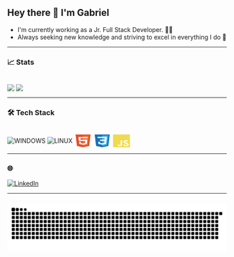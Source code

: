 ## Hey there 👋 I'm Gabriel 

- I'm currently working as a Jr. Full Stack Developer. 🧑‍💻
- Always seeking new knowledge and striving to excel in everything I do 🏃

---

### 📈 Stats

<div> <br> 
  <img height="200em" align="center" src="https://github-readme-stats.vercel.app/api?username=GabrielPrad&show_icons=true&theme=synthwave&count_private=true&cache_seconds=1800" /> 
  <img height="200em" align="center" src="https://github-readme-stats.vercel.app/api/top-langs/?username=GabrielPrad&theme=synthwave&cache_seconds=1800" /> 
</div>

---


### 🛠️ Tech Stack

<div style="display: inline_block"><br>
  <img align="center" alt="WINDOWS" height="30" width="40" src="https://cdn.jsdelivr.net/gh/devicons/devicon@latest/icons/windows11/windows11-original.svg" />
  <img align="center" alt="LINUX" height="30" width="40" src="https://cdn.jsdelivr.net/gh/devicons/devicon@latest/icons/linux/linux-original.svg" />
  <img align="center" alt="HTML" height="30" width="40" src="https://raw.githubusercontent.com/devicons/devicon/master/icons/html5/html5-original.svg">
  <img align="center" alt="CSS" height="30" width="40" src="https://raw.githubusercontent.com/devicons/devicon/master/icons/css3/css3-original.svg">
  <img align="center" alt="JS" height="30" width="40" src="https://raw.githubusercontent.com/devicons/devicon/master/icons/javascript/javascript-plain.svg">
</div>

---

### 🌐

[![LinkedIn](https://img.shields.io/badge/LinkedIn-0077B5?style=for-the-badge&logo=linkedin&logoColor=white)](https://www.linkedin.com/in/gabriel-prado-08a710207/)

---

### 

<picture>
  <source media="(prefers-color-scheme: dark)" srcset="https://raw.githubusercontent.com/GabrielPrad/GabrielPrad/output/github-contribution-grid-snake-dark.svg">
  <source media="(prefers-color-scheme: light)" srcset="https://raw.githubusercontent.com/GabrielPrad/GabrielPrad/output/github-contribution-grid-snake.svg">
  <img alt="github contribution grid snake animation" src="https://raw.githubusercontent.com/GabrielPrad/GabrielPrad/output/github-contribution-grid-snake.svg">
</picture>

<!--
**GabrielPrad/GabrielPrad** is a ✨ _special_ ✨ repository because its `README.md` (this file) appears on your GitHub profile.

Here are some ideas to get you started:

- 🔭 I’m currently working on ...
- 🌱 I’m currently learning ...
- 👯 I’m looking to collaborate on ...
- 🤔 I’m looking for help with ...
- 💬 Ask me about ...
- 📫 How to reach me: ...
- 😄 Pronouns: ...
- ⚡ Fun fact: ...
-->

